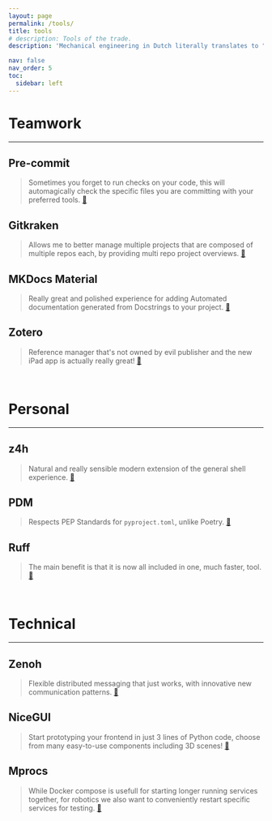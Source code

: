 ```yaml
---
layout: page
permalink: /tools/
title: tools
# description: Tools of the trade.
description: 'Mechanical engineering in Dutch literally translates to "toolmakership". Turns out software tools are just as useful and important! Here are some of the tools I enjoy using: '

nav: false
nav_order: 5
toc:
  sidebar: left
---
```


# Teamwork

---

## Pre-commit

> Sometimes you forget to run checks on your code, this will automagically check the specific files you are committing with your preferred tools. [🔗](https://pre-commit.com/)

## Gitkraken

> Allows me to better manage multiple projects that are composed of multiple repos each, by providing multi repo project overviews. [🔗](https://www.gitkraken.com/)

## MKDocs Material

> Really great and polished experience for adding Automated documentation generated from Docstrings to your project. [🔗](https://squidfunk.github.io/mkdocs-material/)

## Zotero

> Reference manager that's not owned by evil publisher and the new iPad app is actually really great! [🔗](https://www.zotero.org/)

<br>

# Personal

---

## z4h

> Natural and really sensible modern extension of the general shell experience. [🔗](https://github.com/romkatv/zsh4humans/tree/v5)

## PDM

> Respects PEP Standards for `pyproject.toml`, unlike Poetry. [🔗](https://pdm-project.org/)

## Ruff

> The main benefit is that it is now all included in one, much faster, tool. [🔗](https://docs.astral.sh/ruff/)

<br>

# Technical

---

## Zenoh

> Flexible distributed messaging that just works, with innovative new communication patterns. [🔗](https://zenoh.io/)

## NiceGUI

> Start prototyping your frontend in just 3 lines of Python code, choose from many easy-to-use components including 3D scenes! [🔗](https://nicegui.io/)

## Mprocs

> While Docker compose is usefull for starting longer running services together, for robotics we also want to conveniently restart specific services for testing. [🔗](https://github.com/pvolok/mprocs)
